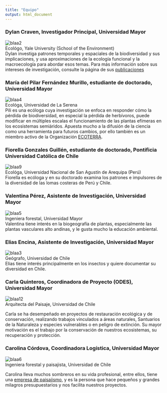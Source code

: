 ```yaml
---
title: "Equipo"
output: html_document
---
```

### Dylan Craven, Investigador Principal, Universidad Mayor  
![blaa2](/images/dylancraven2.png)  
Ecológo, Yale University (School of the Environment)  
Dylan investiga patrones temporales y espaciales de la biodiversidad y sus implicaciones, y usa aproximaciones de la ecología funcional y la macroecología para abordar esos temas. Para más información sobre sus intereses de investigación, consulte la página de sus [publicaciones](/publications)   

### María del Pilar Fernández Murillo, estudiante de doctorado, Universidad Mayor    
![blaa4](/images/Pili.png)    
Ecológa, Universidad de La Serena  
Pili es una ecóloga cuya investigación se enfoca en responder cómo la pérdida de biodiversidad, en especial la pérdida de herbívoros, puede modificar en múltiples escalas el funcionamiento de las plantas efímeras en los ecosistemas semiáridos.
Apuesta mucho a la difusión de la ciencia como una herramienta para futuros cambios, por ello también es un miembro activo de la Organización [ECOTERRA](https://ongecoterra.org/).  

### Fiorella Gonzales Guillén, estudiante de doctorado, Pontificia Universidad Católica de Chile  
![blaa9](/images/Fiorella2.png)    
Ecológa, Universidad Nacional de San Agustín de Arequipa (Perú)  
Fiorella es ecóloga y en su doctorado examina los patrones e impulsores de la diversidad de las lomas costeras de Perú y Chile. 

### Valentina Pérez, Asistente de Investigación, Universidad Mayor  
![blaa5](/images/ValentinaPerez.png)    
Ingeniera  forestal, Universidad Mayor  
Valentina tiene interés en la biogeografía de plantas, especialmente las plantas vasculares alto andinas, y le gusta mucho la educación ambiental.   

### Elias Encina, Asistente de Investigación, Universidad Mayor  
![blaa3](/images/Elias2020.png)    
Geógrafo, Universidad de Chile  
Elias tiene interés principalmente en los insectos y quiere documentar su diversidad en 
Chile.  

### Carla Quinteros, Coordinadora de Proyecto (ODES), Universidad Mayor    
![blaa12](/images/CarlaQuinteros5.png)  
Arquitecta del Paisaje, Universidad de Chile  

Carla se ha desempeñado en proyectos de restauración ecológica y de conservación, realizando trabajos vinculados a áreas naturales, Santuarios de la Naturaleza y especies vulnerables o en peligro de extinción. Su mayor motivación es el trabajo por la conservación de nuestros ecosistemas, su recuperación y protección.

### Carolina Córdova, Coordinadora Logística, Universidad Mayor    
![blaa6](/images/carola.png)    
Ingeniera forestal y paisajista, Universidad de Chile  

Carolina lleva muchos sombreros en su vida profesional, entre ellos, tiene una [empresa de paisajismo](https://weinmannia.cl/), y es la persona que hace pequeños y grandes milagros presupuestarios y nos facilita nuestros proyectos. 
